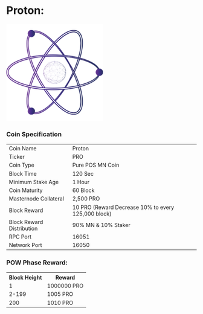 ﻿Proton:
=======================================

<a href='https://github.com/ProtonBlockchain/Proton/releases' target='_blank'>
<img src='https://raw.githubusercontent.com/ProtonBlockchain/Proton/master/src/qt/res/icons/bitcoin.png'></img>
</a>

### Coin Specification


<table>
<tr><td>Coin Name</td><td>Proton</td></tr>
<tr><td>Ticker</td><td>PRO</td></tr>
<tr><td>Coin Type</td><td>Pure POS MN Coin</td></tr>
<tr><td>Block Time</td><td>120 Sec</td></tr>
<tr><td>Minimum Stake Age</td><td>1 Hour</td></tr>
<tr><td>Coin Maturity</td><td>60 Block</td></tr>
<tr><td>Masternode Collateral</td><td>2,500 PRO</td></tr>
<tr><td>Block Reward</td><td>10 PRO (Reward Decrease 10% to every 125,000 block)</td></tr>
<tr><td>Block Reward Distribution</td><td>90% MN & 10% Staker</td></tr>
<tr><td>RPC Port</td><td>16051</td></tr>
<tr><td>Network Port</td><td>16050</td></tr>
</table>


### POW Phase Reward:

<table>
<th>Block Height</th><th>Reward</th>
<tr><td>1</td><td>1000000 PRO</td>
<tr><td>2-199</td><td>1005 PRO</td>
<tr><td>200</td><td>1010 PRO</td>
</table>